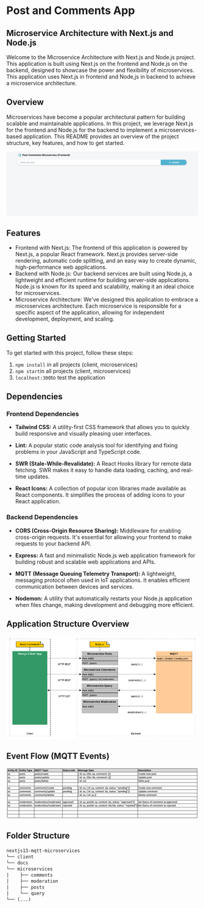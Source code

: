 # Post and Comments App

## Microservice Architecture with Next.js and Node.js

Welcome to the Microservice Architecture with Next.js and Node.js project. This application is built using Next.js on the frontend and Node.js on the backend, designed to showcase the power and flexibility of microservices.
This application uses Next.js in frontend and Node,js in backend to achieve a microservice architecture.

## Overview

Microservices have become a popular architectural pattern for building scalable and maintainable applications. In this project, we leverage Next.js for the frontend and Node.js for the backend to implement a microservices-based application. This README provides an overview of the project structure, key features, and how to get started.

![Application Overview](./docs/frontend-preview.png)

## Features

- Frontend with Next.js: The frontend of this application is powered by Next.js, a popular React framework. Next.js provides server-side rendering, automatic code splitting, and an easy way to create dynamic, high-performance web applications.
- Backend with Node.js: Our backend services are built using Node.js, a lightweight and efficient runtime for building server-side applications. Node.js is known for its speed and scalability, making it an ideal choice for microservices.
- Microservice Architecture: We've designed this application to embrace a microservices architecture. Each microservice is responsible for a specific aspect of the application, allowing for independent development, deployment, and scaling.

## Getting Started

To get started with this project, follow these steps:

1. `npm install` in all projects (client, microservices)
2. `npm start`in all projects (client, microservices)
3. `localhost:300`to test the application

## Dependencies

### Frontend Dependencies

- **Tailwind CSS:** A utility-first CSS framework that allows you to quickly build responsive and visually pleasing user interfaces.

- **Lint:** A popular static code analysis tool for identifying and fixing problems in your JavaScript and TypeScript code.

- **SWR (Stale-While-Revalidate):** A React Hooks library for remote data fetching. SWR makes it easy to handle data loading, caching, and real-time updates.

- **React Icons:** A collection of popular icon libraries made available as React components. It simplifies the process of adding icons to your React application.

### Backend Dependencies

- **CORS (Cross-Origin Resource Sharing):** Middleware for enabling cross-origin requests. It's essential for allowing your frontend to make requests to your backend API.

- **Express:** A fast and minimalistic Node.js web application framework for building robust and scalable web applications and APIs.

- **MQTT (Message Queuing Telemetry Transport):** A lightweight, messaging protocol often used in IoT applications. It enables efficient communication between devices and services.

- **Nodemon:** A utility that automatically restarts your Node.js application when files change, making development and debugging more efficient.

## Application Structure Overview

![Application Overview](./docs/Application.png)

## Event Flow (MQTT Events)

![Event Flow (MQTT Events)](./docs/Event-Data-Flow-Table.png)

## Folder Structure

```none
nextjs13-mqtt-microservices
└── client
└── docs
└── microservices
|    ├── comments
|    ├── moderation
|    ├── posts
|    └── query
└── (...)
```
